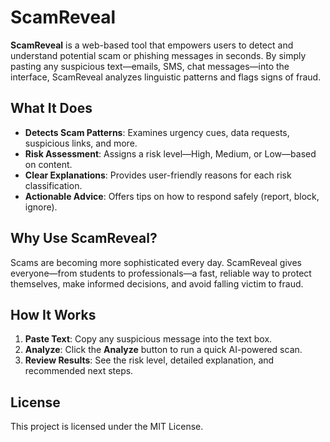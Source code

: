 # ScamReveal

**ScamReveal** is a web-based tool that empowers users to detect and understand potential scam or phishing messages in seconds. By simply pasting any suspicious text—emails, SMS, chat messages—into the interface, ScamReveal analyzes linguistic patterns and flags signs of fraud.

## What It Does

- **Detects Scam Patterns**: Examines urgency cues, data requests, suspicious links, and more.
- **Risk Assessment**: Assigns a risk level—High, Medium, or Low—based on content.
- **Clear Explanations**: Provides user-friendly reasons for each risk classification.
- **Actionable Advice**: Offers tips on how to respond safely (report, block, ignore).

## Why Use ScamReveal?

Scams are becoming more sophisticated every day. ScamReveal gives everyone—from students to professionals—a fast, reliable way to protect themselves, make informed decisions, and avoid falling victim to fraud.

## How It Works

1. **Paste Text**: Copy any suspicious message into the text box.
2. **Analyze**: Click the **Analyze** button to run a quick AI-powered scan.
3. **Review Results**: See the risk level, detailed explanation, and recommended next steps.

## License

This project is licensed under the MIT License.
